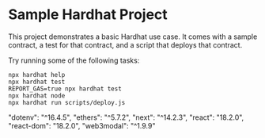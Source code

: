 # Sample Hardhat Project

This project demonstrates a basic Hardhat use case. It comes with a sample contract, a test for that contract, and a script that deploys that contract.

Try running some of the following tasks:

```shell
npx hardhat help
npx hardhat test
REPORT_GAS=true npx hardhat test
npx hardhat node
npx hardhat run scripts/deploy.js
```


"dotenv": "^16.4.5",
"ethers": "^5.7.2",
"next": "^14.2.3",
"react": "18.2.0",
"react-dom": "18.2.0",
"web3modal": "^1.9.9"